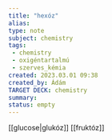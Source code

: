 ```yaml
---
title: "hexóz"
alias: 
type: note
subject: chemistry
tags:
 - chemistry
 - oxigéntartalmú
 - szerves_kémia
created: 2023.03.01 09:38
created_by: Ádám
TARGET DECK: chemistry
summary: 
status: empty
---
```

[[glucose|glukóz]] 
[[fruktóz]] 